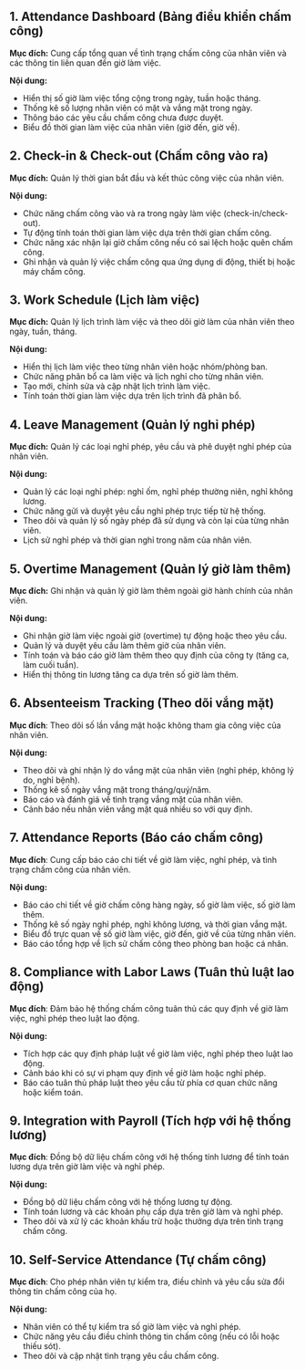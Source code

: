 ## 1. Attendance Dashboard (Bảng điều khiển chấm công)
**Mục đích:** Cung cấp tổng quan về tình trạng chấm công của nhân viên và các thông tin liên quan đến giờ làm việc.

**Nội dung:**

- Hiển thị số giờ làm việc tổng cộng trong ngày, tuần hoặc tháng.
- Thống kê số lượng nhân viên có mặt và vắng mặt trong ngày.
- Thông báo các yêu cầu chấm công chưa được duyệt.
- Biểu đồ thời gian làm việc của nhân viên (giờ đến, giờ về).
## 2. Check-in & Check-out (Chấm công vào ra)
**Mục đích:** Quản lý thời gian bắt đầu và kết thúc công việc của nhân viên.

**Nội dung:**

- Chức năng chấm công vào và ra trong ngày làm việc (check-in/check-out).
- Tự động tính toán thời gian làm việc dựa trên thời gian chấm công.
- Chức năng xác nhận lại giờ chấm công nếu có sai lệch hoặc quên chấm công.
- Ghi nhận và quản lý việc chấm công qua ứng dụng di động, thiết bị hoặc máy chấm công.
## 3. Work Schedule (Lịch làm việc)
**Mục đích:** Quản lý lịch trình làm việc và theo dõi giờ làm của nhân viên theo ngày, tuần, tháng.

**Nội dung:**

- Hiển thị lịch làm việc theo từng nhân viên hoặc nhóm/phòng ban.
- Chức năng phân bổ ca làm việc và lịch nghỉ cho từng nhân viên.
- Tạo mới, chỉnh sửa và cập nhật lịch trình làm việc.
- Tính toán thời gian làm việc dựa trên lịch trình đã phân bổ.
## 4. Leave Management (Quản lý nghỉ phép)
**Mục đích:** Quản lý các loại nghỉ phép, yêu cầu và phê duyệt nghỉ phép của nhân viên.

**Nội dung:**

- Quản lý các loại nghỉ phép: nghỉ ốm, nghỉ phép thường niên, nghỉ không lương.
- Chức năng gửi và duyệt yêu cầu nghỉ phép trực tiếp từ hệ thống.
- Theo dõi và quản lý số ngày phép đã sử dụng và còn lại của từng nhân viên.
- Lịch sử nghỉ phép và thời gian nghỉ trong năm của nhân viên.
## 5. Overtime Management (Quản lý giờ làm thêm)
**Mục đích:** Ghi nhận và quản lý giờ làm thêm ngoài giờ hành chính của nhân viên.

**Nội dung:**

- Ghi nhận giờ làm việc ngoài giờ (overtime) tự động hoặc theo yêu cầu.
- Quản lý và duyệt yêu cầu làm thêm giờ của nhân viên.
- Tính toán và báo cáo giờ làm thêm theo quy định của công ty (tăng ca, làm cuối tuần).
- Hiển thị thông tin lương tăng ca dựa trên số giờ làm thêm.
## 6. Absenteeism Tracking (Theo dõi vắng mặt)
**Mục đích**: Theo dõi số lần vắng mặt hoặc không tham gia công việc của nhân viên.

**Nội dung:**

- Theo dõi và ghi nhận lý do vắng mặt của nhân viên (nghỉ phép, không lý do, nghỉ bệnh).
- Thống kê số ngày vắng mặt trong tháng/quý/năm.
- Báo cáo và đánh giá về tình trạng vắng mặt của nhân viên.
- Cảnh báo nếu nhân viên vắng mặt quá nhiều so với quy định.
## 7. Attendance Reports (Báo cáo chấm công)
**Mục đích**: Cung cấp báo cáo chi tiết về giờ làm việc, nghỉ phép, và tình trạng chấm công của nhân viên.

**Nội dung:**

- Báo cáo chi tiết về giờ chấm công hàng ngày, số giờ làm việc, số giờ làm thêm.
- Thống kê số ngày nghỉ phép, nghỉ không lương, và thời gian vắng mặt.
- Biểu đồ trực quan về số giờ làm việc, giờ đến, giờ về của từng nhân viên.
- Báo cáo tổng hợp về lịch sử chấm công theo phòng ban hoặc cá nhân.
## 8. Compliance with Labor Laws (Tuân thủ luật lao động)
**Mục đích**: Đảm bảo hệ thống chấm công tuân thủ các quy định về giờ làm việc, nghỉ phép theo luật lao động.

**Nội dung:**

- Tích hợp các quy định pháp luật về giờ làm việc, nghỉ phép theo luật lao động.
- Cảnh báo khi có sự vi phạm quy định về giờ làm hoặc nghỉ phép.
- Báo cáo tuân thủ pháp luật theo yêu cầu từ phía cơ quan chức năng hoặc kiểm toán.
## 9. Integration with Payroll (Tích hợp với hệ thống lương)
**Mục đích**: Đồng bộ dữ liệu chấm công với hệ thống tính lương để tính toán lương dựa trên giờ làm việc và nghỉ phép.

**Nội dung:**

- Đồng bộ dữ liệu chấm công với hệ thống lương tự động.
- Tính toán lương và các khoản phụ cấp dựa trên giờ làm và nghỉ phép.
- Theo dõi và xử lý các khoản khấu trừ hoặc thưởng dựa trên tình trạng chấm công.
## 10. Self-Service Attendance (Tự chấm công)
**Mục đích**: Cho phép nhân viên tự kiểm tra, điều chỉnh và yêu cầu sửa đổi thông tin chấm công của họ.

**Nội dung:**

- Nhân viên có thể tự kiểm tra số giờ làm việc và nghỉ phép.
- Chức năng yêu cầu điều chỉnh thông tin chấm công (nếu có lỗi hoặc thiếu sót).
- Theo dõi và cập nhật tình trạng yêu cầu chấm công.